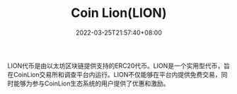 ﻿---
weight: 
title: "Coin Lion(LION)"
description: "LION代币是由以太坊区块链提供支持的ERC20代币"
date: 2022-03-25T21:57:40+08:00
lastmod: 2022-03-25T16:45:40+08:00
draft: false
authors: ["Metabd"]
featuredImage: "coin-lionlion.webp"
link: ""
tags: ["数字代币","Coin Lion(LION)"]
categories: ["navigation"]
navigation: ["数字代币"]
lightgallery: true
toc: true
pinned: false
recommend: false
recommend1: false
---
LION代币是由以太坊区块链提供支持的ERC20代币。LION是一个实用型代币，旨在CoinLion交易所和调查平台内运行。LION不仅能够在平台内提供免费交易，同时能够为参与CoinLion生态系统的用户提供了优惠和激励。
